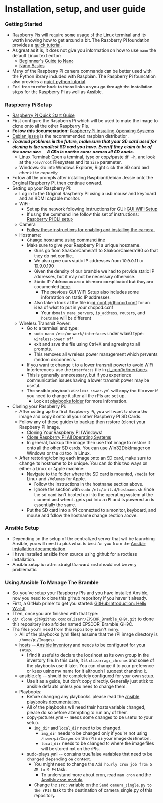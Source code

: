 Installation, setup, and user guide
===================================

### Getting Started ###
  * Raspberry Pis will require some usage of the Linux terminal and its worth knowing how to get around a bit. The Raspberry Pi foundation provides a [quick tutorial][].
  * As great as it is, it does not give you information on how to use `nano` the default Linux text editor:
      * [Beginnner's Guide to Nano][]
      * [Nano Basics][]
  * Many of the Raspberry Pi camera commands can be better used with the Python library included with Raspbian. The Raspberry Pi foundation also provides a [quick python tutorial][].
  * Feel free to refer back to these links as you go through the installation steps for the Raspberry Pi as well as Ansible.

[quick tutorial]: https://www.raspberrypi.org/documentation/usage/terminal/README.md

[Beginnner's Guide to Nano]: http://www.howtogeek.com/howto/42980/the-beginners-guide-to-nano-the-linux-command-line-text-editor/

[Nano Basics]: https://wiki.gentoo.org/wiki/Nano/Basics_Guide

[quick python tutorial]: https://www.raspberrypi.org/documentation/usage/python/README.md


### Raspberry Pi Setup ###
  * [Raspberry PI Quick Start Guide][]
  * First configure the Raspberry Pi which will be used to make the image to clone onto all the other Raspberry PIs.
  * **Follow this documentation:** [Raspberry Pi Installing Operating Systems][]
  * [Debian jessie][] is the recommmended raspbian distribution.
  * ***To avoid problems in the future, make sure that your SD card used for cloning is the smallest SD card you have. Even if they claim to be of the same size -- 8 GBs is not the same across all SD cards.***
      * Linux Terminal: Open a terminal, type or copy/paste `df -h`, and look at the  `/dev/root` Filesystem and its `Size` parameter.
      * Windows: Go into Windows Explorer, Right click the SD card and check the capacity.
  * Follow all the prompts after installing Raspbian/Debian Jessie onto the Original Raspberry Pi, then continue onward.
  * Setting up your Raspberry Pi:
      * Log in to the Original Raspberry PI using a usb mouse and keyboard and an HDMI capable monitor.
      * WiFi:
          * Set up the network following instructions for GUI: [GUI WiFi Setup][]
          * If using the command line follow this set of instructions: [Raspberry PI CLI setup][]
      * Camera:
          * [Follow these instructions for enabling and installing the camera.][]
      * Hostname:
          * [Change hostname using command line][]
          * Make sure to give your Raspberry PI a unique hostname.
              * Ours go from ShakoorCamera11 to ShakoorCamera190 so that they do not conflict.
              * We also gave ours static IP addresses from 10.9.0.11 to 10.9.0.190.
              * Given the density of our bramble we had to provide static IP addresses, but it may not be necessary otherwise.
              * Static IP Addresses are a bit more complicated but they are documented [here][].
                  * The previous GUI WiFi Setup also includes some information on static IP addresses.
              * Also take a look at the file in [pi_config/dhcpcd.conf][] for an idea of what to put in your dhcpcd.conf
                  * Your `domain_name_servers`, `ip_address`, `routers`, and `hostname` will be different
      * Wireless Transmit Power:
          * Go to a terminal and type:
              * `sudo nano /etc/network/interfaces` under wlan0 type: `wireless-power off`
              * exit and save the file using Ctrl+X and agreeing to all prompts.
              * This removes all wireless power management which prevents random disconnects.
          * If you want to change it to a lower transmit power to avoid WiFi interferences, use the `interfaces` file in [pi_config/interfaces][].
          * This is generally unnecessary, but if you experience communication issues having a lower transmit power may be useful.
          * The ansible playbook `wireless-power.yml` will copy the file over if you need to change it after all the rPIs are set up.
              * Look at [playbooks folder](playbooks) for more information.
  * Cloning your Raspberry Pi:
      * After setting up the first Raspberry Pi, you will want to clone the image and copy it onto all your other Raspberry PI SD Cards.
      * Follow any of these guides to backup then restore (clone) your Raspberry PI Image.
          * [Cloning Your Raspberry PI (Windows)][]
          * [Clone Raspberry PI All Operating Systems][]
          * In general, backup the image then use that image to restore it onto all the other SD cards. You can use Win32DiskImager on Windows or the `dd` tool in Linux.
      * After restoring/cloning each image onto an SD card, make sure to change its hostname to be unique. You can do this two ways on either a Linux or Apple machine:
          * Navigate to the folder where the SD card is mounted, `/media` for Linux and `/Volumes` for Apple.
              * Follow the instructions in the hostname section above.
              * Ignore the section with `sudo /etc/init.d/hostname.sh` since the sd card isn't booted up into the operating system at the moment and when it gets put into a rPI and is powered on is essentially the same.
          * Put the SD card into a rPI connected to a monitor, keyboard, and mouse and follow the hostname change section above.

[this documentation.]: https://www.raspberrypi.org/documentation/linux/filesystem/backup.md

[Cloning Your Raspberry PI (Windows)]: http://lifehacker.com/how-to-clone-your-raspberry-pi-sd-card-for-super-easy-r-1261113524

[Clone Raspberry PI All Operating Systems]: http://www.htpcguides.com/easy-resize-and-back-up-raspberry-pi-sd-card-with-ubuntu/

[Follow these instructions for enabling and installing the camera.]: https://www.raspberrypi.org/documentation/usage/camera/README.md

### Ansible Setup ###
  * Depending on the setup of the centralized server that will be launching Ansible, you will need to pick what is best for you from the [Ansible installation documentation][].
  * I have installed ansible from source using github for a rootless installation.
  * Ansible setup is rather straightforward and should not be very problematic.
  
### Using Ansible To Manage The Bramble ###
  * So, you've setup your Raspberry PIs and you have installed Ansible, now you need to clone this github repository if you haven't already.
  * First, a GitHub primer to get you started: [GitHub Introduction: Hello World!][]
  * Then, once you are finished with that type:
  * `git clone git@github.com:calizarr/EPSCOR_Bramble_GH9C.git` to clone this repository into a folder named EPSCOR\_Bramble\_GH9C.
  * The files you'll need from this repository aren't many.
      * All of the playbooks (yml files) assume that the rPI image directory is `/home/pi/Images/`.
      * [hosts](hosts) -- [Ansible Inventory][] and needs to be configured for your setup.
          * I find it useful to declare the localhost as its own group in the inventory file. In this case, it is `clizarraga_chronos` and some of the playbooks use it later. You can change it to your preference or keep using my name for it although I suggest changing it.
      * ansible.cfg -- should be completely configured for your own setup.
          * Use it as a guide, but don't copy directly. Generally just stick to ansible defaults unless you need to change them.
      * Playbooks:
          * Before changing any playbooks, please read the [ansible playbooks documentation][].
          * All of the playbooks will need their hosts variable changed, please do so before attempting to run any of them.
          * copy-pictures.yml -- needs some changes to be useful to your setup.
              * `img_dir` and `local_dir` need to be changed.
                  * `img_dir` needs to be changed only if you're not using `/home/pi/Images` on the rPIs as your image destination.
                  * `local_dir` needs to be changed to where the image files will be stored not on the rPIs.
          * sudo-plays.yml -- contains true/false variables that need to be changed depending on context.
              * You might need to change the `Add hourly cron job from 5 AM to 9 PM` task.
                  * To understand more about cron, read `man cron` and the [Ansible cron module][].
              * Change the `src:` variable on the `Send camera_single.py to the rPIs` task to the destination of camera_single.py of this repository.

[Raspberry Pi Installing Operating Systems]: https://www.raspberrypi.org/documentation/installation/installing-images/

[debian jessie]: https://www.raspberrypi.org/downloads/raspbian/

[Raspberry PI CLI setup]: https://www.raspberrypi.org/documentation/configuration/wireless/wireless-cli.md

[Raspberry PI Quick Start Guide]: https://www.raspberrypi.org/help/quick-start-guide/

[GUI WiFi Setup]: https://www.raspberrypi.org/blog/another-raspbian-desktop-user-interface-update/

[Change hostname using command line]: http://www.howtogeek.com/167195/how-to-change-your-raspberry-pi-or-other-linux-devices-hostname/

[here]: http://sizious.com/2015/08/28/setting-a-static-ip-on-raspberry-pi-on-raspbian-20150505/

[pi_config/dhcpcd.conf]: pi_config/dhcpcd.conf

[pi_config/interfaces]: pi_config/interfaces

[Ansible installation documentation]: http://docs.ansible.com/ansible/intro_installation.html

[GitHub Introduction: Hello World!]: https://guides.github.com/activities/hello-world/

[Ansible Inventory]: http://docs.ansible.com/ansible/intro_inventory.html

[ansible playbooks documentation]: http://docs.ansible.com/ansible/playbooks_intro.html

[Ansible cron module]: http://docs.ansible.com/ansible/cron_module.html

